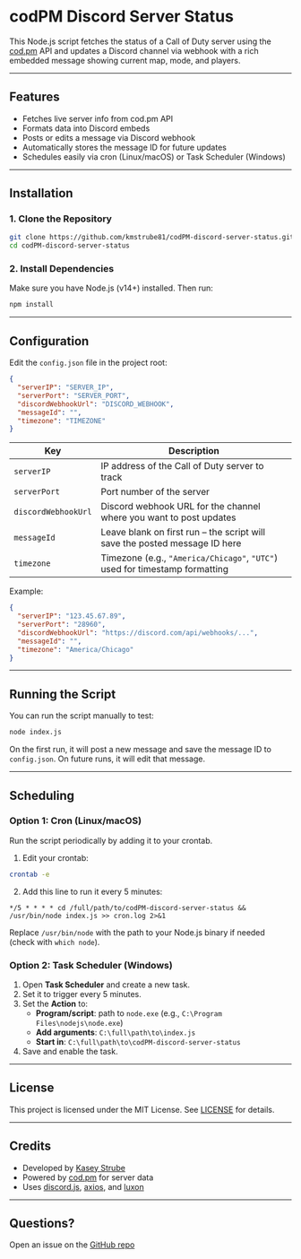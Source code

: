 # codPM Discord Server Status

This Node.js script fetches the status of a Call of Duty server using the [cod.pm](https://cod.pm) API and updates a Discord channel via webhook with a rich embedded message showing current map, mode, and players.

---

## Features

- Fetches live server info from cod.pm API
- Formats data into Discord embeds
- Posts or edits a message via Discord webhook
- Automatically stores the message ID for future updates
- Schedules easily via cron (Linux/macOS) or Task Scheduler (Windows)

---

## Installation

### 1. Clone the Repository

```bash
git clone https://github.com/kmstrube81/codPM-discord-server-status.git
cd codPM-discord-server-status
```

### 2. Install Dependencies

Make sure you have Node.js (v14+) installed. Then run:

```bash
npm install
```

---

## Configuration

Edit the `config.json` file in the project root:

```json
{
  "serverIP": "SERVER_IP",
  "serverPort": "SERVER_PORT",
  "discordWebhookUrl": "DISCORD_WEBHOOK",
  "messageId": "",
  "timezone": "TIMEZONE"
}
```

| Key                | Description                                                                 |
|--------------------|-----------------------------------------------------------------------------|
| `serverIP`         | IP address of the Call of Duty server to track                              |
| `serverPort`       | Port number of the server                                                   |
| `discordWebhookUrl`| Discord webhook URL for the channel where you want to post updates          |
| `messageId`        | Leave blank on first run – the script will save the posted message ID here |
| `timezone`         | Timezone (e.g., `"America/Chicago"`, `"UTC"`) used for timestamp formatting|

Example:
```json
{
  "serverIP": "123.45.67.89",
  "serverPort": "28960",
  "discordWebhookUrl": "https://discord.com/api/webhooks/...",
  "messageId": "",
  "timezone": "America/Chicago"
}
```

---

## Running the Script

You can run the script manually to test:

```bash
node index.js
```

On the first run, it will post a new message and save the message ID to `config.json`. On future runs, it will edit that message.

---

## Scheduling

### Option 1: Cron (Linux/macOS)

Run the script periodically by adding it to your crontab.

1. Edit your crontab:

```bash
crontab -e
```

2. Add this line to run it every 5 minutes:

```cron
*/5 * * * * cd /full/path/to/codPM-discord-server-status && /usr/bin/node index.js >> cron.log 2>&1
```

Replace `/usr/bin/node` with the path to your Node.js binary if needed (check with `which node`).

### Option 2: Task Scheduler (Windows)

1. Open **Task Scheduler** and create a new task.
2. Set it to trigger every 5 minutes.
3. Set the **Action** to:
   - **Program/script**: path to `node.exe` (e.g., `C:\Program Files\nodejs\node.exe`)
   - **Add arguments**: `C:\full\path\to\index.js`
   - **Start in**: `C:\full\path\to\codPM-discord-server-status`
4. Save and enable the task.

---

## License

This project is licensed under the MIT License. See [LICENSE](LICENSE) for details.

---

## Credits

- Developed by [Kasey Strube](https://github.com/kmstrube81)
- Powered by [cod.pm](https://cod.pm) for server data
- Uses [discord.js](https://discord.js.org), [axios](https://axios-http.com), and [luxon](https://moment.github.io/luxon)

---

## Questions?

Open an issue on the [GitHub repo](https://github.com/kmstrube81/codPM-discord-server-status)